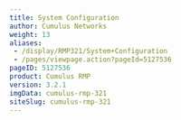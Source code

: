 ```yaml
---
title: System Configuration
author: Cumulus Networks
weight: 13
aliases:
 - /display/RMP321/System+Configuration
 - /pages/viewpage.action?pageId=5127536
pageID: 5127536
product: Cumulus RMP
version: 3.2.1
imgData: cumulus-rmp-321
siteSlug: cumulus-rmp-321
---
```

